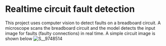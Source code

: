# Realtime circuit fault detection
This project uses computer vision to detect faults on a breadboard circuit.
A microscope scans the breadboard circuit and the model detects 
the input image for faults (faulty connections) in real time. A simple circuit image is shown below 
![S__9748514](https://github.com/chris199713/Power_electronics_fault_detection/assets/53930769/8dc4b2b4-515b-40f8-98b3-91c3c94aad88)
